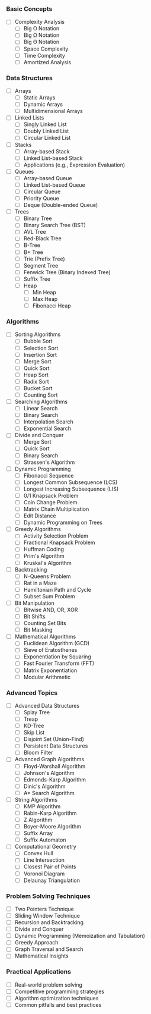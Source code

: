 ### Basic Concepts

- [ ] Complexity Analysis
  - [ ] Big O Notation
  - [ ] Big Ω Notation
  - [ ] Big Θ Notation
  - [ ] Space Complexity
  - [ ] Time Complexity
  - [ ] Amortized Analysis

### Data Structures

- [ ] Arrays
  - [ ] Static Arrays
  - [ ] Dynamic Arrays
  - [ ] Multidimensional Arrays
- [ ] Linked Lists
  - [ ] Singly Linked List
  - [ ] Doubly Linked List
  - [ ] Circular Linked List
- [ ] Stacks
  - [ ] Array-based Stack
  - [ ] Linked List-based Stack
  - [ ] Applications (e.g., Expression Evaluation)
- [ ] Queues
  - [ ] Array-based Queue
  - [ ] Linked List-based Queue
  - [ ] Circular Queue
  - [ ] Priority Queue
  - [ ] Deque (Double-ended Queue)
- [ ] Trees
  - [ ] Binary Tree
  - [ ] Binary Search Tree (BST)
  - [ ] AVL Tree
  - [ ] Red-Black Tree
  - [ ] B-Tree
  - [ ] B+ Tree
  - [ ] Trie (Prefix Tree)
  - [ ] Segment Tree
  - [ ] Fenwick Tree (Binary Indexed Tree)
  - [ ] Suffix Tree
  - [ ] Heap
    - [ ] Min Heap
    - [ ] Max Heap
    - [ ] Fibonacci Heap

### Algorithms

- [ ] Sorting Algorithms
  - [ ] Bubble Sort
  - [ ] Selection Sort
  - [ ] Insertion Sort
  - [ ] Merge Sort
  - [ ] Quick Sort
  - [ ] Heap Sort
  - [ ] Radix Sort
  - [ ] Bucket Sort
  - [ ] Counting Sort
- [ ] Searching Algorithms
  - [ ] Linear Search
  - [ ] Binary Search
  - [ ] Interpolation Search
  - [ ] Exponential Search
- [ ] Divide and Conquer
  - [ ] Merge Sort
  - [ ] Quick Sort
  - [ ] Binary Search
  - [ ] Strassen's Algorithm
- [ ] Dynamic Programming
  - [ ] Fibonacci Sequence
  - [ ] Longest Common Subsequence (LCS)
  - [ ] Longest Increasing Subsequence (LIS)
  - [ ] 0/1 Knapsack Problem
  - [ ] Coin Change Problem
  - [ ] Matrix Chain Multiplication
  - [ ] Edit Distance
  - [ ] Dynamic Programming on Trees
- [ ] Greedy Algorithms
  - [ ] Activity Selection Problem
  - [ ] Fractional Knapsack Problem
  - [ ] Huffman Coding
  - [ ] Prim's Algorithm
  - [ ] Kruskal's Algorithm
- [ ] Backtracking
  - [ ] N-Queens Problem
  - [ ] Rat in a Maze
  - [ ] Hamiltonian Path and Cycle
  - [ ] Subset Sum Problem
- [ ] Bit Manipulation
  - [ ] Bitwise AND, OR, XOR
  - [ ] Bit Shifts
  - [ ] Counting Set Bits
  - [ ] Bit Masking
- [ ] Mathematical Algorithms
  - [ ] Euclidean Algorithm (GCD)
  - [ ] Sieve of Eratosthenes
  - [ ] Exponentiation by Squaring
  - [ ] Fast Fourier Transform (FFT)
  - [ ] Matrix Exponentiation
  - [ ] Modular Arithmetic

### Advanced Topics

- [ ] Advanced Data Structures
  - [ ] Splay Tree
  - [ ] Treap
  - [ ] KD-Tree
  - [ ] Skip List
  - [ ] Disjoint Set (Union-Find)
  - [ ] Persistent Data Structures
  - [ ] Bloom Filter
- [ ] Advanced Graph Algorithms
  - [ ] Floyd-Warshall Algorithm
  - [ ] Johnson's Algorithm
  - [ ] Edmonds-Karp Algorithm
  - [ ] Dinic's Algorithm
  - [ ] A\* Search Algorithm
- [ ] String Algorithms
  - [ ] KMP Algorithm
  - [ ] Rabin-Karp Algorithm
  - [ ] Z Algorithm
  - [ ] Boyer-Moore Algorithm
  - [ ] Suffix Array
  - [ ] Suffix Automaton
- [ ] Computational Geometry
  - [ ] Convex Hull
  - [ ] Line Intersection
  - [ ] Closest Pair of Points
  - [ ] Voronoi Diagram
  - [ ] Delaunay Triangulation

### Problem Solving Techniques

- [ ] Two Pointers Technique
- [ ] Sliding Window Technique
- [ ] Recursion and Backtracking
- [ ] Divide and Conquer
- [ ] Dynamic Programming (Memoization and Tabulation)
- [ ] Greedy Approach
- [ ] Graph Traversal and Search
- [ ] Mathematical Insights

### Practical Applications

- [ ] Real-world problem solving
- [ ] Competitive programming strategies
- [ ] Algorithm optimization techniques
- [ ] Common pitfalls and best practices
